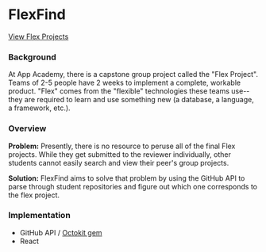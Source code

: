 # FlexFind

[View Flex Projects](https://anastassia-b.github.io/flexfind/)

### Background
At App Academy, there is a capstone group project called the "Flex Project". Teams of 2-5 people have 2 weeks to implement a complete, workable product. "Flex" comes from the "flexible" technologies these teams use-- they are required to learn and use something new (a database, a language, a framework, etc.).

### Overview
**Problem:** Presently, there is no resource to peruse all of the final Flex projects. While they get submitted to the reviewer individually, other students cannot easily search and view their peer's group projects.

**Solution:** FlexFind aims to solve that problem by using the GitHub API to parse through student repositories and figure out which one corresponds to the flex project.

### Implementation

* GitHub API / [Octokit gem](https://github.com/octokit/octokit.rb)
* React
